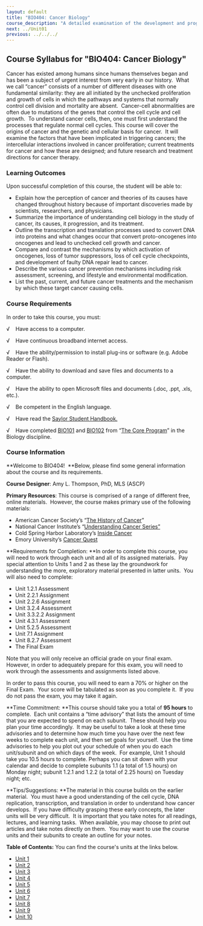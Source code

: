 ```yaml
---
layout: default
title: "BIO404: Cancer Biology"
course_description: "A detailed examination of the development and progression of cancer, including tumor suppressors and oncogenes and the cell cycle and its checkpoints, with special attention to the causes of cancer, including various carcinogens, risk assessment, the processes of cell death, cancer history, and treatment options."
next: ../Unit01
previous: ../../../
---
```

Course Syllabus for "BIO404: Cancer Biology"
--------------------------------------------

Cancer has existed among humans since humans themselves began and has
been a subject of urgent interest from very early in our history.  What
we call “cancer” consists of a number of different diseases with one
fundamental similarity: they are all initiated by the unchecked
proliferation and growth of cells in which the pathways and systems that
normally control cell division and mortality are absent.  Cancer-cell
abnormalities are often due to mutations of the genes that control the
cell cycle and cell growth.  To understand cancer cells, then, one must
first understand the processes that regulate normal cell cycles. This
course will cover the origins of cancer and the genetic and cellular
basis for cancer.  It will examine the factors that have been implicated
in triggering cancers; the intercellular interactions involved in cancer
proliferation; current treatments for cancer and how these are designed;
and future research and treatment directions for cancer therapy.

### Learning Outcomes

Upon successful completion of this course, the student will be able to:

-   Explain how the perception of cancer and theories of its causes have
    changed throughout history because of important discoveries made by
    scientists, researchers, and physicians.
-   Summarize the importance of understanding cell biology in the study
    of cancer, its causes, it progression, and its treatment.
-   Outline the transcription and translation processes used to convert
    DNA into proteins and what changes occur that convert
    proto-oncogenes into oncogenes and lead to unchecked cell growth and
    cancer.
-   Compare and contrast the mechanisms by which activation of
    oncogenes, loss of tumor suppressors, loss of cell cycle
    checkpoints, and development of faulty DNA repair lead to cancer.
-   Describe the various cancer prevention mechanisms including risk
    assessment, screening, and lifestyle and environmental
    modification.  
-   List the past, current, and future cancer treatments and the
    mechanism by which these target cancer causing cells.

### Course Requirements

In order to take this course, you must:  
  
 √    Have access to a computer.  
  
 √    Have continuous broadband internet access.  
  
 √    Have the ability/permission to install plug-ins or software (e.g.
Adobe Reader or Flash).  
  
 √    Have the ability to download and save files and documents to a
computer.  
  
 √    Have the ability to open Microsoft files and documents (.doc,
.ppt, .xls, etc.).  
  
 √    Be competent in the English language.

√    Have read the [Saylor Student
Handbook.](http://www.saylor.org/site/wp-content/uploads/2012/05/Saylor-StudentHandbook.pdf)

√    Have completed [BIO101](http://www.saylor.org/courses/bio101/) and
[BIO102](http://www.saylor.org/majors/biology/) from “[The Core
Program](http://www.saylor.org/majors/biology/)” in the Biology
discipline.

### Course Information

**Welcome to BIO404!  **Below, please find some general information
about the course and its requirements.

**Course Designer**: Amy L. Thompson, PhD, MLS (ASCP)

**Primary Resources**: This course is comprised of a range of different
free, online materials.  However, the course makes primary use of the
following materials:

-   American Cancer Society’s “[The History of
    Cancer](http://www.cancer.org/Cancer/CancerBasics/TheHistoryofCancer/the-history-of-cancer-what-is-cancer)”
-   National Cancer Institute’s “[Understanding Cancer
    Series”](http://www.cancer.gov/cancertopics/understandingcancer/cancer)
-   Cold Spring Harbor Laboratory’s [Inside
    Cancer](http://www.insidecancer.org/)
-   Emory University’s [Cancer Quest](http://www.cancerquest.org/)

**Requirements for Completion: **In order to complete this course, you
will need to work through each unit and all of its assigned materials. 
Pay special attention to Units 1 and 2 as these lay the groundwork for
understanding the more, exploratory material presented in latter units. 
You will also need to complete:

-   Unit 1.2.1 Assessment
-   Unit 2.2.1 Assignment
-   Unit 2.2.6 Assignment
-   Unit 3.2.4 Assessment
-   Unit 3.3.2.2 Assignment
-   Unit 4.3.1 Assessment
-   Unit 5.2.5 Assessment
-   Unit 7.1 Assignment
-   Unit 8.2.7 Assessment
-   The Final Exam

Note that you will only receive an official grade on your final exam. 
However, in order to adequately prepare for this exam, you will need to
work through the assessments and assignments listed above.

In order to pass this course, you will need to earn a 70% or higher on
the Final Exam.  Your score will be tabulated as soon as you complete
it.  If you do not pass the exam, you may take it again.

**Time Commitment: **This course should take you a total of **95 hours**
to complete.  Each unit contains a “time advisory” that lists the amount
of time that you are expected to spend on each subunit.  These should
help you plan your time accordingly.  It may be useful to take a look at
these time advisories and to determine how much time you have over the
next few weeks to complete each unit, and then set goals for yourself. 
Use the time advisories to help you plot out your schedule of when you
do each unit/subunit and on which days of the week.  For example, Unit 1
should take you 10.5 hours to complete. Perhaps you can sit down with
your calendar and decide to complete subunits 1.1 (a total of 1.5 hours)
on Monday night; subunit 1.2.1 and 1.2.2 (a total of 2.25 hours) on
Tuesday night; etc.

**Tips/Suggestions: **The material in this course builds on the earlier
material.  You must have a good understanding of the cell cycle, DNA
replication, transcription, and translation in order to understand how
cancer develops.  If you have difficulty grasping these early concepts,
the later units will be very difficult.  It is important that you take
notes for all readings, lectures, and learning tasks.  When available,
you may choose to print out articles and take notes directly on them. 
You may want to use the course units and their subunits to create an
outline for your notes.  

**Table of Contents:** You can find the course's units at the links below.

- [Unit 1](https://legacy.saylor.org/bio404/Unit01/)
- [Unit 2](https://legacy.saylor.org/bio404/Unit02/)
- [Unit 3](https://legacy.saylor.org/bio404/Unit03/)
- [Unit 4](https://legacy.saylor.org/bio404/Unit04/)
- [Unit 5](https://legacy.saylor.org/bio404/Unit05/)
- [Unit 6](https://legacy.saylor.org/bio404/Unit06/)
- [Unit 7](https://legacy.saylor.org/bio404/Unit07/)
- [Unit 8](https://legacy.saylor.org/bio404/Unit08/)
- [Unit 9](https://legacy.saylor.org/bio404/Unit09/)
- [Unit 10](https://legacy.saylor.org/bio404/Unit10/)
